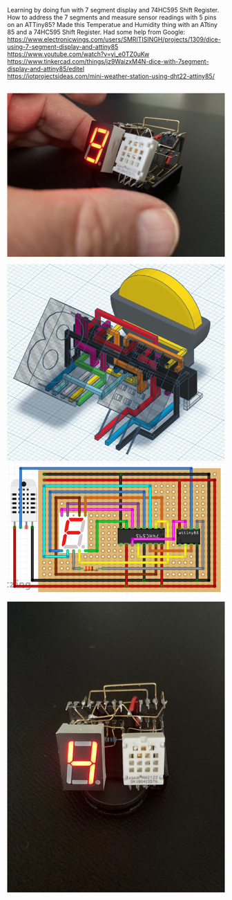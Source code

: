 Learning by doing fun with 7 segment display and 74HC595 Shift Register. How to address the 7 segments and measure sensor readings with 5 pins on an ATTiny85?
Made this Temperatue and Humidity thing with an ATtiny 85 and a 74HC595 Shift Register. Had some help from Google:
<BR>https://www.electronicwings.com/users/SMRITISINGH/projects/1309/dice-using-7-segment-display-and-attiny85
<BR>https://www.youtube.com/watch?v=yi_e0TZ0uKw
<BR>https://www.tinkercad.com/things/jz9WaizxM4N-dice-with-7segment-display-and-attiny85/editel
<BR>https://iotprojectsideas.com/mini-weather-station-using-dht22-attiny85/
<BR>
<BR>

<img src="https://github.com/gtmans/ATTiny7segBitshift/blob/main/ATTiny7segBitshiftPic.jpg" width="600">

![temphum](https://github.com/gtmans/ATTiny7segBitshift/blob/main/ATTiny7segBitshift.png)<BR>
![temphum](https://github.com/gtmans/ATTiny7segBitshift/blob/main/ATTiny7segBitshift-FRITZING.png)<BR>

<img src="https://github.com/gtmans/ATTiny7segBitshift/blob/main/ATTiny7segBitshiftPic2.jpg">
